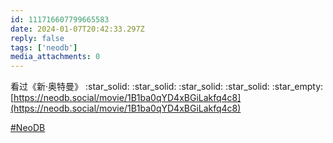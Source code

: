 ```yaml
---
id: 111716607799665583
date: 2024-01-07T20:42:33.297Z
reply: false
tags: ['neodb']
media_attachments: 0
---
```


看过《新·奥特曼》 :star_solid: :star_solid: :star_solid: :star_solid: :star_empty:   
[https://neodb.social/movie/1B1ba0qYD4xBGiLakfq4c8](https://neodb.social/movie/1B1ba0qYD4xBGiLakfq4c8)

[#NeoDB](https://e5n.cc/tags/NeoDB)

